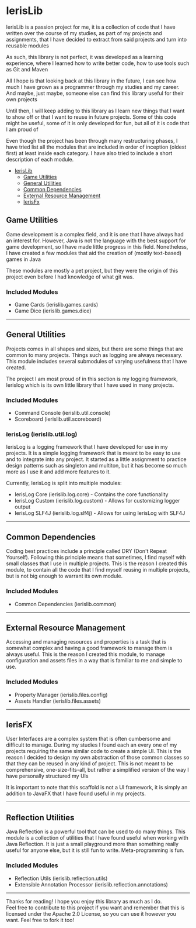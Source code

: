 # IerisLib

IerisLib is a passion project for me, it is a collection of code that I have 
written over the course of my studies, as part of my projects and assignments,
that I have decided to extract from said projects and turn into reusable modules

As such, this library is not perfect, it was developed as a learning experience,
where I learned how to write better code, how to use tools such as Git and Maven

All I hope is that looking back at this library in the future, I can see how 
much I have grown as a programmer through my studies and my career. And maybe, 
just maybe, someone else can find this library useful for their own projects

Until then, I will keep adding to this library as I learn new things that I want
to show off or that I want to reuse in future projects. Some of this code might
be useful, some of it is only developed for fun, but all of it is code that I am
proud of

Even though the project has been through many restructuring phases, I have tried
list all the modules that are included in order of inception (oldest first) at 
least inside each category. I have also tried to include a short description of
each module.

* [IerisLib](#ierislib)
  * [Game Utilities](#game-utilities)
  * [General Utilities](#general-utilities)
  * [Common Dependencies](#common-dependencies)
  * [External Resource Management](#external-resource-management)
  * [IerisFx](#IerisFX)

## Game Utilities

Game development is a complex field, and it is one that I have always had an
interest for. However, Java is not the language with the best support for game
development, so I have made little progress in this field. Nonetheless, I have
created a few modules that aid the creation of (mostly text-based) games in Java

These modules are mostly a pet project, but they were the origin of this project
even before I had knowledge of what git was. 

### Included Modules

* Game Cards (ierislib.games.cards)
* Game Dice (ierislib.games.dice)

--------------------------------------------------------------------------------

## General Utilities

Projects comes in all shapes and sizes, but there are some things that are
common to many projects. Things such as logging are always necessary. This 
module includes several submodules of varying usefulness that I have created.

The project I am most proud of in this section is my logging framework, Ierislog
which is its own little library that I have used in many projects. 

### Included Modules

* Command Console (ierislib.util.console)
* Scoreboard (ierislib.util.scoreboard)
### IerisLog (ierislib.util.log)

IerisLog is a logging framework that I have developed for use in my projects. It
is a simple logging framework that is meant to be easy to use and to integrate
into any project. It started as a little assignment to practice design patterns
such as singleton and multiton, but it has become so much more as I use it and
add more features to it.

Currently, IerisLog is split into multiple modules:

* IerisLog Core (ierislib.log.core) - Contains the core functionality
* IerisLog Custom (ierislib.log.custom) - Allows for customizing logger output
* IerisLog SLF4J (ierislib.log.slf4j) - Allows for using IerisLog with SLF4J

--------------------------------------------------------------------------------

## Common Dependencies

Coding best practices include a principle called DRY (Don't Repeat Yourself). 
Following this principle means that sometimes, I find myself with small classes
that I use in multiple projects. This is the reason I created this module, to
contain all the code that I find myself reusing in multiple projects, but is not
big enough to warrant its own module.

### Included Modules

* Common Dependencies (ierislib.common)

--------------------------------------------------------------------------------

## External Resource Management

Accessing and managing resources and properties is a task that is somewhat 
complex and having a good framework to manage them is always useful. This is the
reason I created this module, to manage configuration and assets files in a way
that is familiar to me and simple to use.

### Included Modules

* Property Manager (ierislib.files.config)
* Assets Handler (ierislib.files.assets)

--------------------------------------------------------------------------------

## IerisFX

User Interfaces are a complex system that is often cumbersome and difficult to
manage. During my studies I found each an every one of my projects requiring the
same similar code to create a simple UI. This is the reason I decided to
design my own abstraction of those common classes so that they can be reused in
any kind of project. This is not meant to be comprehensive, one-size-fits-all,
but rather a simplified version of the way I have personally structured my UIs

It is important to note that this scaffold is not a UI framework, it is simply
an addition to JavaFX that I have found useful in my projects.

--------------------------------------------------------------------------------

## Reflection Utilities

Java Reflection is a powerful tool that can be used to do many things. This
module is a collection of utilities that I have found useful when working with
Java Reflection. It is just a small playground more than something really useful
for anyone else, but it is still fun to write. Meta-programming is fun.

### Included Modules

* Reflection Utils (ierislib.reflection.utils)
* Extensible Annotation Processor (ierislib.reflection.annotations)

--------------------------------------------------------------------------------

Thanks for reading! I hope you enjoy this library as much as I do.  
Feel free to contribute to this project if you want and remember that this is
licensed under the Apache 2.0 License, so you can use it however you want. Feel
free to fork it too!